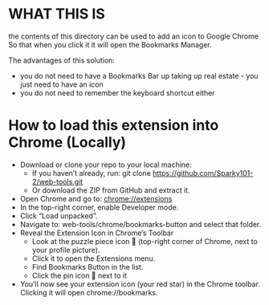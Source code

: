 # WHAT THIS IS

the contents of this directory can be used to add an icon to Google Chrome So that when you click it it will open the Bookmarks Manager.

 The advantages of this solution:
 - you do not need to have a Bookmarks Bar up taking up real estate - you just need to have an icon
 - you do not need to remember the keyboard shortcut either

 # How to load this extension into Chrome (Locally)
- Download or clone your repo to your local machine:
    - If you haven’t already, run:
git clone https://github.com/Sparky101-2/web-tools.git
    - Or download the ZIP from GitHub and extract it.
- Open Chrome and go to:
[chrome://extensions](chrome://extensions)
- In the top-right corner, enable Developer mode.
- Click “Load unpacked”.
- Navigate to:
web-tools/chrome/bookmarks-button
and select that folder.
- Reveal the Extension Icon in Chrome’s Toolbar
    - Look at the puzzle piece icon 🔧 (top-right corner of Chrome, next to your profile picture).
    - Click it to open the Extensions menu.
    - Find Bookmarks Button in the list.
    - Click the pin icon 📌 next to it
- You’ll now see your extension icon (your red star) in the Chrome toolbar. Clicking it will open chrome://bookmarks.
